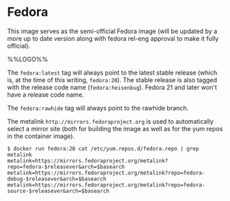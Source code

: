# Fedora

This image serves as the semi-official Fedora image (will be updated by a more
up to date version along with fedora rel-eng approval to make it fully
official).

%%LOGO%%

The `fedora:latest` tag will always point to the latest stable release (which
is, at the time of this writing, `fedora:20`). The stable release is also tagged
with the release code name (`fedora:heisenbug`). Fedora 21 and later won't have
a release code name.

The `fedora:rawhide` tag will always point to the rawhide branch.

The metalink `http://mirrors.fedoraproject.org` is used to automatically select
a mirror site (both for building the image as well as for the yum repos in the
container image).

    $ docker run fedora:20 cat /etc/yum.repos.d/fedora.repo | grep metalink
    metalink=https://mirrors.fedoraproject.org/metalink?repo=fedora-$releasever&arch=$basearch
    metalink=https://mirrors.fedoraproject.org/metalink?repo=fedora-debug-$releasever&arch=$basearch
    metalink=https://mirrors.fedoraproject.org/metalink?repo=fedora-source-$releasever&arch=$basearch
